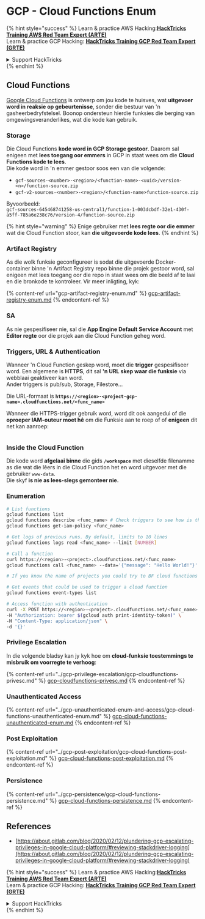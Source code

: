 # GCP - Cloud Functions Enum

{% hint style="success" %}
Learn & practice AWS Hacking:<img src="../../../.gitbook/assets/image (1).png" alt="" data-size="line">[**HackTricks Training AWS Red Team Expert (ARTE)**](https://training.hacktricks.xyz/courses/arte)<img src="../../../.gitbook/assets/image (1).png" alt="" data-size="line">\
Learn & practice GCP Hacking: <img src="../../../.gitbook/assets/image (2).png" alt="" data-size="line">[**HackTricks Training GCP Red Team Expert (GRTE)**<img src="../../../.gitbook/assets/image (2).png" alt="" data-size="line">](https://training.hacktricks.xyz/courses/grte)

<details>

<summary>Support HackTricks</summary>

* Check the [**subscription plans**](https://github.com/sponsors/carlospolop)!
* **Join the** 💬 [**Discord group**](https://discord.gg/hRep4RUj7f) or the [**telegram group**](https://t.me/peass) or **follow** us on **Twitter** 🐦 [**@hacktricks\_live**](https://twitter.com/hacktricks\_live)**.**
* **Share hacking tricks by submitting PRs to the** [**HackTricks**](https://github.com/carlospolop/hacktricks) and [**HackTricks Cloud**](https://github.com/carlospolop/hacktricks-cloud) github repos.

</details>
{% endhint %}

## Cloud Functions <a href="#reviewing-cloud-functions" id="reviewing-cloud-functions"></a>

[Google Cloud Functions](https://cloud.google.com/functions/) is ontwerp om jou kode te huisves, wat **uitgevoer word in reaksie op gebeurtenisse**, sonder die bestuur van 'n gasheerbedryfstelsel. Boonop ondersteun hierdie funksies die berging van omgewingsveranderlikes, wat die kode kan gebruik.

### Storage

Die Cloud Functions **kode word in GCP Storage gestoor**. Daarom sal enigeen met **lees toegang oor emmers** in GCP in staat wees om die **Cloud Functions kode te lees**.\
Die kode word in 'n emmer gestoor soos een van die volgende:

* `gcf-sources-<number>-<region>/<function-name>-<uuid>/version-<n>/function-source.zip`
* `gcf-v2-sources-<number>-<region>/<function-name>function-source.zip`

Byvoorbeeld:\
`gcf-sources-645468741258-us-central1/function-1-003dcbdf-32e1-430f-a5ff-785a6e238c76/version-4/function-source.zip`

{% hint style="warning" %}
Enige gebruiker met **lees regte oor die emmer** wat die Cloud Function stoor, kan **die uitgevoerde kode lees**.
{% endhint %}

### Artifact Registry

As die wolk funksie geconfigureer is sodat die uitgevoerde Docker-container binne 'n Artifact Registry repo binne die projek gestoor word, sal enigeen met lees toegang oor die repo in staat wees om die beeld af te laai en die bronkode te kontroleer. Vir meer inligting, kyk:

{% content-ref url="gcp-artifact-registry-enum.md" %}
[gcp-artifact-registry-enum.md](gcp-artifact-registry-enum.md)
{% endcontent-ref %}

### SA

As nie gespesifiseer nie, sal die **App Engine Default Service Account** met **Editor regte** oor die projek aan die Cloud Function geheg word.

### Triggers, URL & Authentication

Wanneer 'n Cloud Function geskep word, moet die **trigger** gespesifiseer word. Een algemene is **HTTPS**, dit sal **'n URL skep waar die funksie** via webblaai geaktiveer kan word.\
Ander triggers is pub/sub, Storage, Filestore...

Die URL-formaat is **`https://<region>-<project-gcp-name>.cloudfunctions.net/<func_name>`**

Wanneer die HTTPS-trigger gebruik word, word dit ook aangedui of die **oproeper IAM-outeur moet hê** om die Funksie aan te roep of of **enigeen** dit net kan aanroep:

<figure><img src="../../../.gitbook/assets/image (19).png" alt=""><figcaption></figcaption></figure>

### Inside the Cloud Function

Die kode word **afgelaai binne** die gids **`/workspace`** met dieselfde filenamme as die wat die lêers in die Cloud Function het en word uitgevoer met die gebruiker `www-data`.\
Die skyf **is nie as lees-slegs gemonteer nie.**

### Enumeration
```bash
# List functions
gcloud functions list
gcloud functions describe <func_name> # Check triggers to see how is this function invoked
gcloud functions get-iam-policy <func_name>

# Get logs of previous runs. By default, limits to 10 lines
gcloud functions logs read <func_name> --limit [NUMBER]

# Call a function
curl https://<region>-<project>.cloudfunctions.net/<func_name>
gcloud functions call <func_name> --data='{"message": "Hello World!"}'

# If you know the name of projects you could try to BF cloud functions names

# Get events that could be used to trigger a cloud function
gcloud functions event-types list

# Access function with authentication
curl -X POST https://<region>-<project>.cloudfunctions.net/<func_name> \
-H "Authorization: bearer $(gcloud auth print-identity-token)" \
-H "Content-Type: application/json" \
-d '{}'
```
### Privilege Escalation

In die volgende bladsy kan jy kyk hoe om **cloud-funksie toestemmings te misbruik om voorregte te verhoog**:

{% content-ref url="../gcp-privilege-escalation/gcp-cloudfunctions-privesc.md" %}
[gcp-cloudfunctions-privesc.md](../gcp-privilege-escalation/gcp-cloudfunctions-privesc.md)
{% endcontent-ref %}

### Unauthenticated Access

{% content-ref url="../gcp-unauthenticated-enum-and-access/gcp-cloud-functions-unauthenticated-enum.md" %}
[gcp-cloud-functions-unauthenticated-enum.md](../gcp-unauthenticated-enum-and-access/gcp-cloud-functions-unauthenticated-enum.md)
{% endcontent-ref %}

### Post Exploitation

{% content-ref url="../gcp-post-exploitation/gcp-cloud-functions-post-exploitation.md" %}
[gcp-cloud-functions-post-exploitation.md](../gcp-post-exploitation/gcp-cloud-functions-post-exploitation.md)
{% endcontent-ref %}

### Persistence

{% content-ref url="../gcp-persistence/gcp-cloud-functions-persistence.md" %}
[gcp-cloud-functions-persistence.md](../gcp-persistence/gcp-cloud-functions-persistence.md)
{% endcontent-ref %}

## References

* [https://about.gitlab.com/blog/2020/02/12/plundering-gcp-escalating-privileges-in-google-cloud-platform/#reviewing-stackdriver-logging](https://about.gitlab.com/blog/2020/02/12/plundering-gcp-escalating-privileges-in-google-cloud-platform/#reviewing-stackdriver-logging)

{% hint style="success" %}
Learn & practice AWS Hacking:<img src="../../../.gitbook/assets/image (1).png" alt="" data-size="line">[**HackTricks Training AWS Red Team Expert (ARTE)**](https://training.hacktricks.xyz/courses/arte)<img src="../../../.gitbook/assets/image (1).png" alt="" data-size="line">\
Learn & practice GCP Hacking: <img src="../../../.gitbook/assets/image (2).png" alt="" data-size="line">[**HackTricks Training GCP Red Team Expert (GRTE)**<img src="../../../.gitbook/assets/image (2).png" alt="" data-size="line">](https://training.hacktricks.xyz/courses/grte)

<details>

<summary>Support HackTricks</summary>

* Check the [**subscription plans**](https://github.com/sponsors/carlospolop)!
* **Join the** 💬 [**Discord group**](https://discord.gg/hRep4RUj7f) or the [**telegram group**](https://t.me/peass) or **follow** us on **Twitter** 🐦 [**@hacktricks\_live**](https://twitter.com/hacktricks\_live)**.**
* **Share hacking tricks by submitting PRs to the** [**HackTricks**](https://github.com/carlospolop/hacktricks) and [**HackTricks Cloud**](https://github.com/carlospolop/hacktricks-cloud) github repos.

</details>
{% endhint %}
